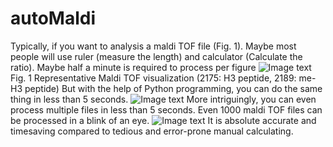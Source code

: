 # autoMaldi

Typically, if you want to analysis a maldi TOF file (Fig. 1). Maybe most people will use ruler (measure the length) and calculator (Calculate the ratio). Maybe half a minute is required to process per figure
![Image text](https://github.com/JMencius/autoMaldi/fig1.png)
Fig. 1 Representative Maldi TOF visualization (2175: H3 peptide, 2189: me-H3 peptide)
But with the help of Python programming, you can do the same thing in less than 5 seconds.
![Image text](https://github.com/JMencius/autoMaldi/fig2.png)
More intriguingly, you can even process multiple files in less than 5 seconds. Even 1000 maldi TOF files can be processed in a blink of an eye.
![Image text](https://github.com/JMencius/autoMaldi/fig3.png)
It is absolute accurate and timesaving compared to tedious and error-prone manual calculating.
